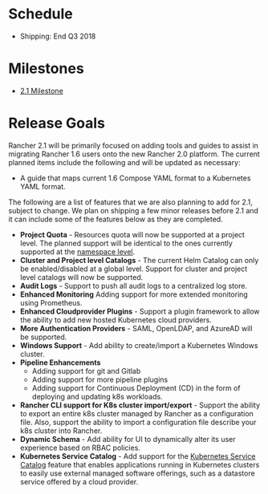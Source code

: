 # Schedule

* Shipping: End Q3 2018

# Milestones

* [2.1 Milestone](https://github.com/rancher/rancher/milestone/121)

# Release Goals
Rancher 2.1 will be primarily focused on adding tools and guides to assist in migrating Rancher 1.6 users onto the new Rancher 2.0 platform.  The current planned items include the following and will be updated as necessary:
* A guide that maps current 1.6 Compose YAML format to a Kubernetes YAML format.

The following are a list of features that we are also planning to add for 2.1, subject to change.  We plan on shipping a few minor releases before 2.1 and it can include some of the features below as they are completed.

* **Project Quota** - Resources quota will now be supported at a project level.  The planned support will be identical to the ones currently supported at the [namespace level](https://kubernetes.io/docs/concepts/policy/resource-quotas/).
* **Cluster and Project level Catalogs** - The current Helm Catalog can only be enabled/disabled at a global level.  Support for cluster and project level catalogs will now be supported.
* **Audit Logs** - Support to push all audit logs to a centralized log store.
* **Enhanced Monitoring** Adding support for more extended monitoring using Prometheus.  
* **Enhanced Cloudprovider Plugins** - Support a plugin framework to allow the ability to add new hosted Kubernetes cloud providers.
* **More Authentication Providers** - SAML, OpenLDAP, and AzureAD will be supported.
* **Windows Support** - Add ability to create/import a Kubernetes Windows cluster.
* **Pipeline Enhancements**
  * Adding support for git and Gitlab
  * Adding support for more pipeline plugins
  * Adding support for Continuous Deployment (CD) in the form of deploying and updating k8s workloads.
* **Rancher CLI support for K8s cluster import/export** - Support the ability to export an entire k8s cluster managed by Rancher as a configuration file.  Also, support the ability to import a configuration file describe your k8s cluster into Rancher.
* **Dynamic Schema** - Add ability for UI to dynamically alter its user experience based on RBAC policies.
* **Kubernetes Service Catalog** - Add support for the [Kubernetes Service Catalog](https://kubernetes.io/docs/concepts/service-catalog/) feature that enables applications running in Kubernetes clusters to easily use external managed software offerings, such as a datastore service offered by a cloud provider.

  